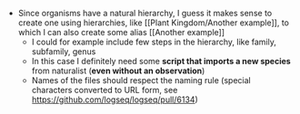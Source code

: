 - Since organisms have a natural hierarchy, I guess it makes sense to create one using hierarchies, like [[Plant Kingdom/Another example]], to which I can also create some alias [[Another example]]
	- I could for example include few steps in the hierarchy, like family, subfamily, genus
	- In this case I definitely need some **script that imports a new species** from naturalist (**even without an observation**)
	- Names of the files should respect the naming rule (special characters converted to URL form, see https://github.com/logseq/logseq/pull/6134)
